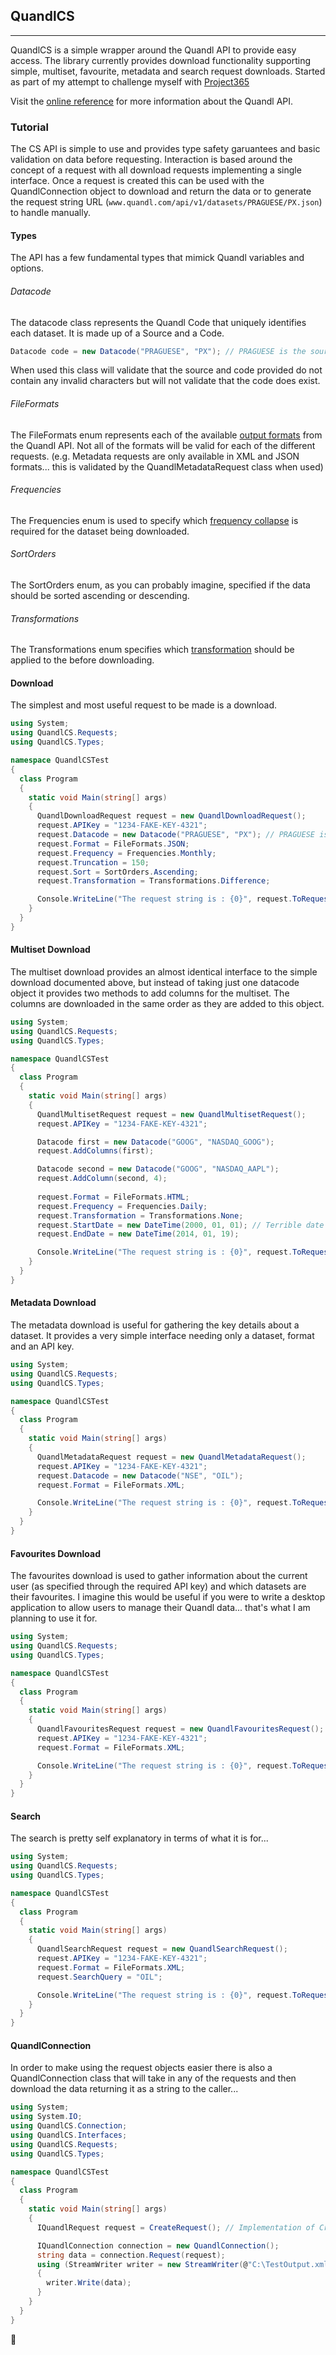 ## QuandlCS

***

QuandlCS is a simple wrapper around the Quandl API to provide easy access. The library currently provides download functionality supporting simple, multiset, favourite, metadata and search request downloads. Started as part of my attempt to challenge myself with [Project365](http://staticcast.wordpress.com/2013/12/28/programming-365/)  

Visit the [online reference](http://www.quandl.com/help/api) for more information about the Quandl API.

### Tutorial
The CS API is simple to use and provides type safety garuantees and basic validation on data before requesting. Interaction is based around the concept of a request with all download requests implementing a single interface. Once a request is created this can be used with the QuandlConnection object to download and return the data or to generate the request string URL (`www.quandl.com/api/v1/datasets/PRAGUESE/PX.json`) to handle manually. 

#### Types
The API has a few fundamental types that mimick Quandl variables and options. 

###### Datacode
The datacode class represents the Quandl Code that uniquely identifies each dataset. It is made up of a Source and a Code. 

```c#
Datacode code = new Datacode("PRAGUESE", "PX"); // PRAGUESE is the source, PX is the datacode
```

When used this class will validate that the source and code provided do not contain any invalid characters but will not validate that the code does exist.


###### FileFormats
The FileFormats enum represents each of the available [output formats](http://www.quandl.com/help/api#Basic+Principles) from the Quandl API. Not all of the formats will be valid for each of the different requests. (e.g. Metadata requests are only available in XML and JSON formats... this is validated by the QuandlMetadataRequest class when used)


###### Frequencies
The Frequencies enum is used to specify which [frequency collapse](http://www.quandl.com/help/api#Frequency+Collapsing) is required for the dataset being downloaded.


###### SortOrders
The SortOrders enum, as you can probably imagine, specified if the data should be sorted ascending or descending. 


###### Transformations
The Transformations enum specifies which [transformation](http://www.quandl.com/help/api#Transformations) should be applied to the before downloading. 


#### Download
The simplest and most useful request to be made is a download. 

```c#
using System;
using QuandlCS.Requests;
using QuandlCS.Types;

namespace QuandlCSTest
{
  class Program
  {
    static void Main(string[] args)
    {
      QuandlDownloadRequest request = new QuandlDownloadRequest();
      request.APIKey = "1234-FAKE-KEY-4321";
      request.Datacode = new Datacode("PRAGUESE", "PX"); // PRAGUESE is the source, PX is the datacode
      request.Format = FileFormats.JSON;
      request.Frequency = Frequencies.Monthly;
      request.Truncation = 150;
      request.Sort = SortOrders.Ascending;
      request.Transformation = Transformations.Difference;

      Console.WriteLine("The request string is : {0}", request.ToRequestString());
    }
  }
}
```

#### Multiset Download
The multiset download provides an almost identical interface to the simple download documented above, but instead of taking just one datacode object it provides two methods to add columns for the multiset. The columns are downloaded in the same order as they are added to this object. 

```c#
using System;
using QuandlCS.Requests;
using QuandlCS.Types;

namespace QuandlCSTest
{
  class Program
  {
    static void Main(string[] args)
    {
      QuandlMultisetRequest request = new QuandlMultisetRequest();
      request.APIKey = "1234-FAKE-KEY-4321";

      Datacode first = new Datacode("GOOG", "NASDAQ_GOOG");
      request.AddColumns(first);

      Datacode second = new Datacode("GOOG", "NASDAQ_AAPL");
      request.AddColumn(second, 4);
      
      request.Format = FileFormats.HTML;
      request.Frequency = Frequencies.Daily;
      request.Transformation = Transformations.None;
      request.StartDate = new DateTime(2000, 01, 01); // Terrible date to start as Google IPO was 19/08/2004...
      request.EndDate = new DateTime(2014, 01, 19);

      Console.WriteLine("The request string is : {0}", request.ToRequestString());
    }
  }
}
```

#### Metadata Download
The metadata download is useful for gathering the key details about a dataset. It provides a very simple interface needing only a dataset, format and an API key.  

```c#
using System;
using QuandlCS.Requests;
using QuandlCS.Types;

namespace QuandlCSTest
{
  class Program
  {
    static void Main(string[] args)
    {
      QuandlMetadataRequest request = new QuandlMetadataRequest();
      request.APIKey = "1234-FAKE-KEY-4321";
      request.Datacode = new Datacode("NSE", "OIL");      
      request.Format = FileFormats.XML;

      Console.WriteLine("The request string is : {0}", request.ToRequestString());
    }
  }
}
```

#### Favourites Download
The favourites download is used to gather information about the current user (as specified through the required API key) and which datasets are their favourites. I imagine this would be useful if you were to write a desktop application to allow users to manage their Quandl data... that's what I am planning to use it for.

```c#
using System;
using QuandlCS.Requests;
using QuandlCS.Types;

namespace QuandlCSTest
{
  class Program
  {
    static void Main(string[] args)
    {
      QuandlFavouritesRequest request = new QuandlFavouritesRequest();
      request.APIKey = "1234-FAKE-KEY-4321";
      request.Format = FileFormats.XML;

      Console.WriteLine("The request string is : {0}", request.ToRequestString());
    }
  }
}
```

#### Search
The search is pretty self explanatory in terms of what it is for... 

```c#
using System;
using QuandlCS.Requests;
using QuandlCS.Types;

namespace QuandlCSTest
{
  class Program
  {
    static void Main(string[] args)
    {
      QuandlSearchRequest request = new QuandlSearchRequest();
      request.APIKey = "1234-FAKE-KEY-4321";
      request.Format = FileFormats.XML;
      request.SearchQuery = "OIL";

      Console.WriteLine("The request string is : {0}", request.ToRequestString());
    }
  }
}
```

#### QuandlConnection
In order to make using the request objects easier there is also a QuandlConnection class that will take in any of the requests and then download the data returning it as a string to the caller...


```c#
using System;
using System.IO;
using QuandlCS.Connection;
using QuandlCS.Interfaces;
using QuandlCS.Requests;
using QuandlCS.Types;

namespace QuandlCSTest
{
  class Program
  {
    static void Main(string[] args)
    {
      IQuandlRequest request = CreateRequest(); // Implementation of CreateRequest() left as a challenge to the reader

      IQuandlConnection connection = new QuandlConnection();
      string data = connection.Request(request);
      using (StreamWriter writer = new StreamWriter(@"C:\TestOutput.xml"))
      {
        writer.Write(data);
      }     
    }
  }
}
```




:koala: